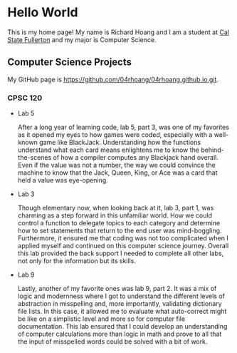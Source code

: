 # Hello World

This is my home page! My name is Richard Hoang and I am a student at [Cal State Fullerton](http://www.fullerton.edu/) and my major is Computer Science.

## Computer Science Projects

My GitHub page is https://github.com/04rhoang/04rhoang.github.io.git.

### CPSC 120

* Lab 5

    After a long year of learning code, lab 5, part 3, was one of my favorites as it opened my eyes to how games were coded, especially with a well-known game like BlackJack. Understanding how the functions understand what each card means enlightens me to know the behind-the-scenes of how a compiler computes any Blackjack hand overall. Even if the value was not a number, the way we could convince the machine to know that the Jack, Queen, King, or Ace was a card that held a value was eye-opening.

* Lab 3

    Though elementary now, when looking back at it, lab 3, part 1, was charming as a step forward in this unfamiliar world. How we could control a function to delegate topics to each category and determine how to set statements that return to the end user was mind-boggling. Furthermore, it ensured me that coding was not too complicated when I applied myself and continued on this computer science journey. Overall this lab provided the back support I needed to complete all other labs, not only for the information but its skills.

* Lab 9

    Lastly, another of my favorite ones was lab 9, part 2. It was a mix of logic and modernness where I got to understand the different levels of abstraction in misspelling and, more importantly, validating dictionary file lists. In this case, it allowed me to evaluate what auto-correct might be like on a simplistic level and more so for computer file documentation. This lab ensured that I could develop an understanding of computer calculations more than logic in math and prove to all that the input of misspelled words could be solved with a bit of work.



